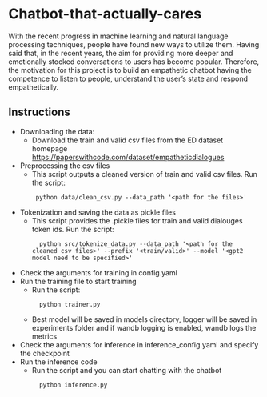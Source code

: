 # Chatbot-that-actually-cares
With the recent progress in machine learning and natural language processing techniques, people have found new ways to utilize them. Having said that, in the recent years, the aim for providing more deeper and emotionally stocked conversations to users has become popular. Therefore, the motivation for this project is to build an empathetic chatbot having the competence to listen to people, understand the user’s state and respond empathetically.

## Instructions

-  Downloading the data: 
    - Download the train and valid csv files from the ED dataset homepage https://paperswithcode.com/dataset/empatheticdialogues
-  Preprocessing the csv files
    - This script outputs a cleaned version of train and valid csv files. Run the script: 
      ```
       python data/clean_csv.py --data_path '<path for the files>'
      ``` 
- Tokenization and saving the data as pickle files
  - This script provides the .pickle files for train and valid dialouges token ids. Run the script:      
      ```
        python src/tokenize_data.py --data_path '<path for the cleaned csv files>' --prefix '<train/valid>' --model '<gpt2 model need to be specified>'   
      ``` 
- Check the arguments for training in config.yaml
- Run the training file to start training
  - Run the script: 
      ```
        python trainer.py
      ```   
  - Best model will be saved in models directory, logger will be saved in experiments folder and if wandb logging is enabled, wandb logs the metrics
- Check the arguments for inference in inference_config.yaml and specify the checkpoint      
- Run the inference code
  - Run the script and you can start chatting with the chatbot
      ```
        python inference.py
      ```   
      
